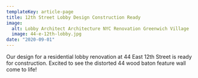 ```yaml
---
templateKey: article-page
title: 12th Street Lobby Design Construction Ready
image:
  alt: Lobby Architect Architecture NYC Renovation Greenwich Village
  image: 44-e-12th-lobby.jpg
date: "2020-09-01"
---
```


Our design for a residential lobby renovation at 44 East 12th Street is ready for construction. Excited to see the distorted 44 wood baton feature wall come to life!
